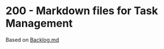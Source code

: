 # 200 - Markdown files for Task Management

Based on [Backlog.md](https://github.com/MrLesk/Backlog.md)

